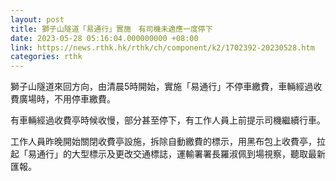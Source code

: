 ```yaml
---
layout: post
title: 獅子山隧道「易通行」實施　有司機未適應一度停下
date: 2023-05-28 05:16:04.000000000 +08:00
link: https://news.rthk.hk/rthk/ch/component/k2/1702392-20230528.htm
categories: rthk
---
```


獅子山隧道來回方向，由清晨5時開始，實施「易通行」不停車繳費，車輛經過收費廣場時，不用停車繳費。

有車輛經過收費亭時候收慢，部分甚至停下，有工作人員上前提示司機繼續行車。

工作人員昨晚開始關閉收費亭設施，拆除自動繳費的標示，用黑布包上收費亭，拉起「易通行」的大型標示及更改交通標誌，運輸署署長羅淑佩到場視察，聽取最新匯報。
